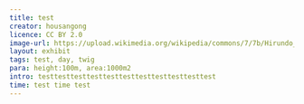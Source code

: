 ```yaml
---
title: test
creator: housangong
licence: CC BY 2.0
image-url: https://upload.wikimedia.org/wikipedia/commons/7/7b/Hirundo_abyssinica.jpg
layout: exhibit
tags: test, day, twig
para: height:100m, area:1000m2
intro: testtesttesttesttesttesttesttesttesttesttest
time: test time test
---
```

